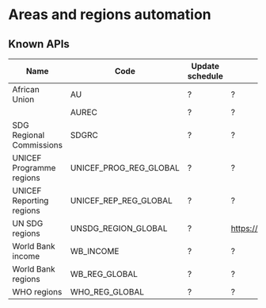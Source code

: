 # Areas and regions automation

## Known APIs

|Name                    |Code                  |Update schedule|API       |API documentation|
|------------------------|----------------------|---------------|----------|-----------------|
|African Union           |AU                    |?              |?         |                 |
|                        |AUREC                 |?              |?         |                 |
|SDG Regional Commissions|SDGRC                 |?              |?         |                 |
|UNICEF Programme regions|UNICEF_PROG_REG_GLOBAL|?              |?         |                 |
|UNICEF Reporting regions|UNICEF_REP_REG_GLOBAL |?              |?         |                 |
|UN SDG regions          |UNSDG_REGION_GLOBAL   |?              |https://unstats.un.org/sdgs/UNSDGAPIV5/v1/sdg/GeoArea/Tree |  https://data.un.org/ws/swagger/index.html?urls.primaryName=v2   |
|World Bank income       |WB_INCOME             |?              |?         |                 |
|World Bank regions      |WB_REG_GLOBAL         |?              |?         |                 |
|WHO regions             |WHO_REG_GLOBAL        |?              |?         |                 |